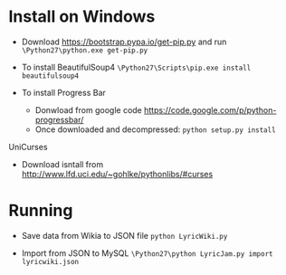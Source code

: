Install on Windows
==================

- Download https://bootstrap.pypa.io/get-pip.py and run 
```\Python27\python.exe get-pip.py```

- To install BeautifulSoup4
```\Python27\Scripts\pip.exe install beautifulsoup4```

- To install Progress Bar
	* Donwload from google code https://code.google.com/p/python-progressbar/
	* Once downloaded and decompressed:
```python setup.py install```

UniCurses
- Download isntall from http://www.lfd.uci.edu/~gohlke/pythonlibs/#curses

Running
=======
- Save data from Wikia to JSON file
```python LyricWiki.py```

- Import from JSON to MySQL
```\Python27\python LyricJam.py import lyricwiki.json```
